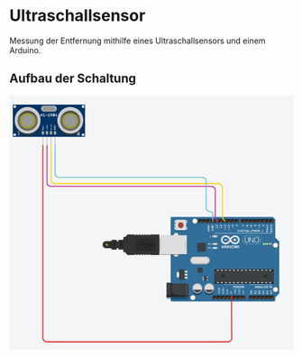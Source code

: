 # Ultraschallsensor
Messung der Entfernung mithilfe eines Ultraschallsensors und einem Arduino.

## Aufbau der Schaltung
![image](https://github.com/JackboyPlay/Ultraschallsensor/blob/master/Schaltung_ECHO.png)
